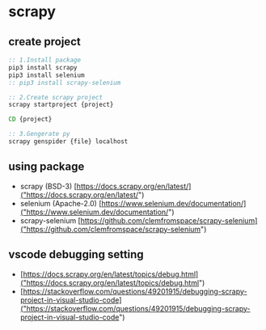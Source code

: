 # scrapy

## create project

```bat
:: 1.Install package
pip3 install scrapy
pip3 install selenium
:: pip3 install scrapy-selenium

:: 2.Create scrapy project
scrapy startproject {project}

CD {project}

:: 3.Gengerate py
scrapy genspider {file} localhost

```

## using package
- scrapy (BSD-3) [https://docs.scrapy.org/en/latest/]("https://docs.scrapy.org/en/latest/")
- selenium (Apache-2.0) [https://www.selenium.dev/documentation/]("https://www.selenium.dev/documentation/")
- scrapy-selenium [https://github.com/clemfromspace/scrapy-selenium]("https://github.com/clemfromspace/scrapy-selenium")


## vscode debugging setting
- [https://docs.scrapy.org/en/latest/topics/debug.html]("https://docs.scrapy.org/en/latest/topics/debug.html")
- [https://stackoverflow.com/questions/49201915/debugging-scrapy-project-in-visual-studio-code]("https://stackoverflow.com/questions/49201915/debugging-scrapy-project-in-visual-studio-code")
